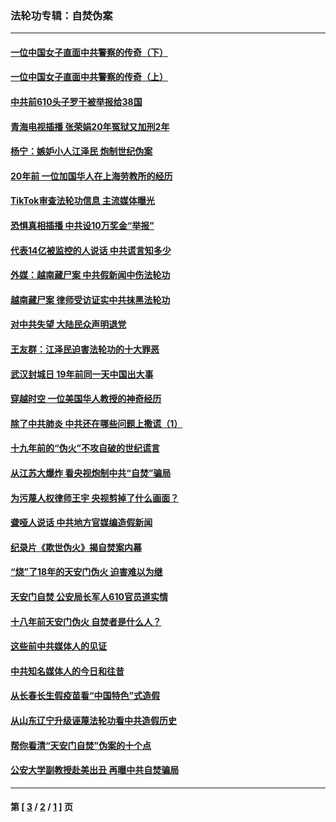 ### 法轮功专辑：自焚伪案
---
#### [一位中国女子直面中共警察的传奇（下）](../../pages/nf5562/n12989706.md?06160430) 
#### [一位中国女子直面中共警察的传奇（上）](../../pages/nf5562/n12985072.md?06160430) 
#### [中共前610头子罗干被举报给38国](../../pages/nf5562/n12975419.md?06160430) 
#### [青海电视插播 张荣娟20年冤狱又加刑2年](../../pages/nf5562/n12738166.md?06160430) 
#### [杨宁：嫉妒小人江泽民 炮制世纪伪案](../../pages/nf5562/n12724108.md?06160430) 
#### [20年前 一位加国华人在上海劳教所的经历](../../pages/nf5562/n12707932.md?06160430) 
#### [TikTok审查法轮功信息 主流媒体曝光](../../pages/nf5562/n12362336.md?06160430) 
#### [恐惧真相插播 中共设10万奖金“举报”](../../pages/nf5562/n12306396.md?06160430) 
#### [代表14亿被监控的人说话 中共谎言知多少](../../pages/nf5562/n12297484.md?06160430) 
#### [外媒：越南藏尸案 中共假新闻中伤法轮功](../../pages/nf5562/n12264411.md?06160430) 
#### [越南藏尸案 律师受访证实中共抹黑法轮功](../../pages/nf5562/n12261878.md?06160430) 
#### [对中共失望 大陆民众声明退党](../../pages/nf5562/n12187315.md?06160430) 
#### [王友群：江泽民迫害法轮功的十大罪恶](../../pages/nf5562/n12169074.md?06160430) 
#### [武汉封城日 19年前同一天中国出大事](../../pages/nf5562/n12150901.md?06160430) 
#### [穿越时空  一位美国华人教授的神奇经历](../../pages/nf5562/n12097460.md?06160430) 
#### [除了中共肺炎 中共还在哪些问题上撒谎（1）](../../pages/nf5562/n11955770.md?06160430) 
#### [十九年前的“伪火”不攻自破的世纪谎言](../../pages/nf5562/n11813238.md?06160430) 
#### [从江苏大爆炸 看央视炮制中共“自焚”骗局](../../pages/nf5562/n11140275.md?06160430) 
#### [为污蔑人权律师王宇 央视剪掉了什么画面？](../../pages/nf5562/n11130142.md?06160430) 
#### [聋哑人说话 中共地方官媒编造假新闻](../../pages/nf5562/n11006067.md?06160430) 
#### [纪录片《欺世伪火》揭自焚案内幕](../../pages/nf5562/n11002664.md?06160430) 
#### [“烧”了18年的天安门伪火 迫害难以为继](../../pages/nf5562/n10996660.md?06160430) 
#### [天安门自焚 公安局长军人610官员道实情](../../pages/nf5562/n10997098.md?06160430) 
#### [十八年前天安门伪火 自焚者是什么人？](../../pages/nf5562/n10996556.md?06160430) 
#### [这些前中共媒体人的见证](../../pages/nf5562/n10845276.md?06160430) 
#### [中共知名媒体人的今日和往昔](../../pages/nf5562/n10843569.md?06160430) 
#### [从长春长生假疫苗看“中国特色”式造假](../../pages/nf5562/n10684053.md?06160430) 
#### [从山东辽宁升级诬蔑法轮功看中共造假历史](../../pages/nf5562/n10668272.md?06160430) 
#### [帮你看清“天安门自焚”伪案的十个点](../../pages/nf5562/n10554707.md?06160430) 
#### [公安大学副教授赴美出丑 再曝中共自焚骗局](../../pages/nf5562/n10558434.md?06160430) 

---
#### 第 [ [3](./3.md?06160430) / [2](./2.md?06160430) / [1](./1.md?06160430) ] 页
